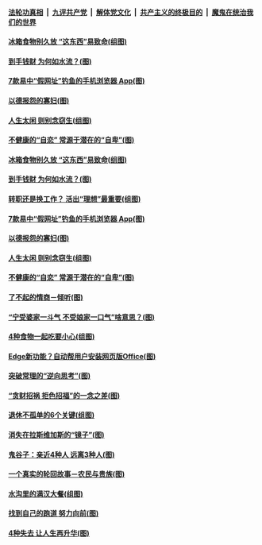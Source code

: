 

####  [法轮功真相](../../../../basic/blob/master/README.md?t=10221602) &nbsp;|&nbsp; [九评共产党](../../../../9ping.md/blob/master/README.md?t=10221602) &nbsp;|&nbsp; [解体党文化](../../../../jtdwh.md/blob/master/README.md?t=10221602)  &nbsp;|&nbsp; [共产主义的终极目的](../../../../gczydzjmd.md/blob/master/README.md?t=10221602) &nbsp;|&nbsp; [魔鬼在统治我们的世界](../../../../mgztzwmdsj.md/blob/master/README.md?t=10221602) 

#### [冰箱食物别久放 “这东西”易致命(组图)](../pages/p8/949939.md?t=10221602) 

#### [到手钱财 为何如水流？(图)](../pages/p8/949390.md?t=10221602) 

#### [7款易中“假网址”钓鱼的手机浏览器 App(图)](../pages/p8/949854.md?t=10221602) 

#### [以德报怨的寡妇(图)](../pages/p8/949469.md?t=10221602) 

#### [人生太闲 则别念窃生(组图)](../pages/p8/949860.md?t=10221602) 

#### [不健康的“自恋” 常源于潜在的“自卑”(图)](../pages/p8/947349.md?t=10221602) 

#### [冰箱食物别久放 “这东西”易致命(组图)](../pages/p8/949939.md?t=10221602) 

#### [到手钱财 为何如水流？(图)](../pages/p8/949390.md?t=10221602) 

#### [转职还是换工作？ 活出“理想”最重要(组图)](../pages/p8/947355.md?t=10221602) 

#### [7款易中“假网址”钓鱼的手机浏览器 App(图)](../pages/p8/949854.md?t=10221602) 

#### [以德报怨的寡妇(图)](../pages/p8/949469.md?t=10221602) 

#### [人生太闲 则别念窃生(组图)](../pages/p8/949860.md?t=10221602) 

#### [不健康的“自恋” 常源于潜在的“自卑”(图)](../pages/p8/947349.md?t=10221602) 

#### [了不起的情商－倾听(图)](../pages/p8/949810.md?t=10221602) 

#### [“宁受婆家一斗气 不受娘家一口气”啥意思？(图)](../pages/p8/949722.md?t=10221602) 

#### [4种食物一起吃要小心(组图)](../pages/p8/949545.md?t=10221602) 

#### [Edge新功能？自动帮用户安装网页版Office(图)](../pages/p8/949716.md?t=10221602) 

#### [突破常理的“逆向思考”(图)](../pages/p8/949384.md?t=10221602) 

#### [“贪财招祸 拒色招福”的一念之差(图)](../pages/p8/949638.md?t=10221602) 

#### [退休不孤单的6个关键(组图)](../pages/p8/949526.md?t=10221602) 

#### [消失在拉斯维加斯的“镜子”(图)](../pages/p8/949387.md?t=10221602) 

#### [鬼谷子：亲近4种人 远离3种人(图)](../pages/p8/949574.md?t=10221602) 

#### [一个真实的轮回故事－农民与贵族(图)](../pages/p8/949175.md?t=10221602) 

#### [水沟里的满汉大餐(组图)](../pages/p8/949576.md?t=10221602) 

#### [找到自己的跑道 努力向前(图)](../pages/p8/947358.md?t=10221602) 

#### [4种失去 让人生再升华(图)](../pages/p8/949543.md?t=10221602) 

